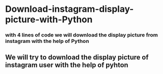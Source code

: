 # Download-instagram-display-picture-with-Python



### with 4 lines of code we will download the display picture from instagram with the help of Python

## We will try to download the display picture of instagram user with the help of pyhton

